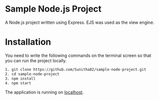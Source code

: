 # Sample Node.js Project

A Node.js project written using Express. EJS was used as the view engine.

# Installation

You need to write the following commands on the terminal screen so that you can run the project locally.

```sh
1. git clone https://github.com/Sunitha82/sample-node-project.git
2. cd sample-node-project
3. npm install
4. npm start
```

The application is running on [localhost](http://localhost:port).
